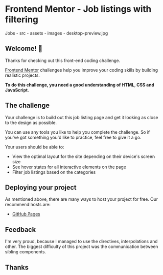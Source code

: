 # Frontend Mentor - Job listings with filtering

Jobs - src - assets - images - desktop-preview.jpg

## Welcome! 👋

Thanks for checking out this front-end coding challenge.

[Frontend Mentor](https://www.frontendmentor.io) challenges help you improve your coding skills by building realistic projects.

**To do this challenge, you need a good understanding of HTML, CSS and JavaScript.**

## The challenge

Your challenge is to build out this job listing page and get it looking as close to the design as possible.

You can use any tools you like to help you complete the challenge. So if you've got something you'd like to practice, feel free to give it a go.

Your users should be able to:

- View the optimal layout for the site depending on their device's screen size
- See hover states for all interactive elements on the page
- Filter job listings based on the categories

## Deploying your project

As mentioned above, there are many ways to host your project for free. Our recommend hosts are:

- [GitHub Pages](https://github.com/Andersondev429/Jobs-Listenings)

## Feedback

I'm very proud, because I managed to use the directives, interpolations and other.
The biggest difficulty of this project was the communication between sibling components.

## Thanks
